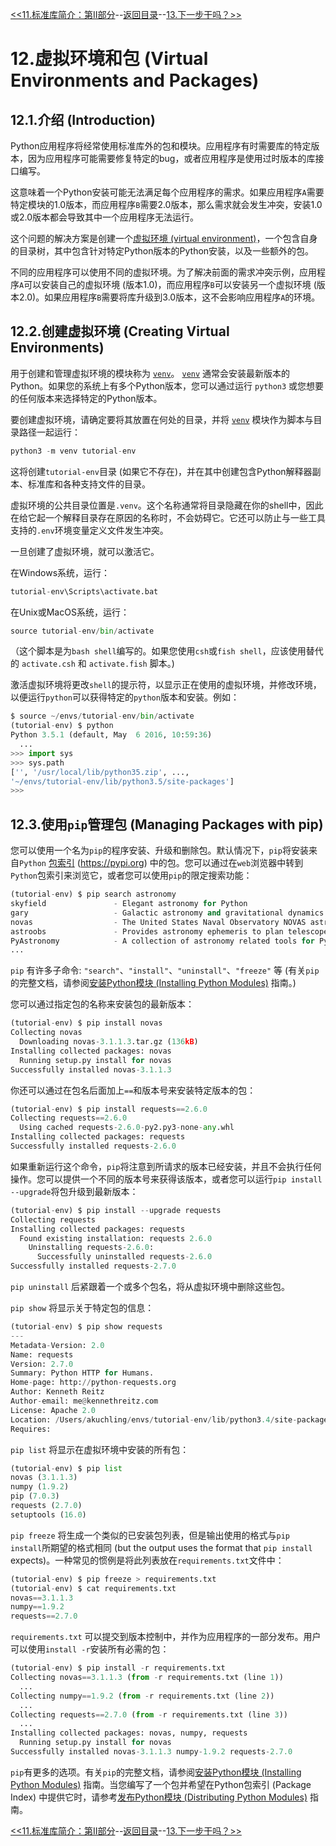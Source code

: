 [<<11.标准库简介：第II部分](../chap11/11.标准库简介-第二部分-Brief_Tour_of_the_Standard_Library-Part_II.md)--[返回目录](../../Python教程目录.md)--[13.下一步干吗？>>](../chap13/13.下一步干吗-What_Now.md)

# 12.虚拟环境和包 (Virtual Environments and Packages)

## 12.1.介绍 (Introduction)

Python应用程序将经常使用标准库外的包和模块。应用程序有时需要库的特定版本，因为应用程序可能需要修复特定的bug，或者应用程序是使用过时版本的库接口编写。

这意味着一个Python安装可能无法满足每个应用程序的需求。如果应用程序`A`需要特定模块的1.0版本，而应用程序`B`需要2.0版本，那么需求就会发生冲突，安装1.0或2.0版本都会导致其中一个应用程序无法运行。

这个问题的解决方案是创建一个[虚拟环境 (virtual environment)](https://docs.python.org/3.8/glossary.html#term-virtual-environment)，一个包含自身的目录树，其中包含针对特定Python版本的Python安装，以及一些额外的包。

不同的应用程序可以使用不同的虚拟环境。为了解决前面的需求冲突示例，应用程序`A`可以安装自己的虚拟环境 (版本1.0)，而应用程序`B`可以安装另一个虚拟环境 (版本2.0)。如果应用程序`B`需要将库升级到3.0版本，这不会影响应用程序`A`的环境。

## 12.2.创建虚拟环境 (Creating Virtual Environments)

用于创建和管理虚拟环境的模块称为 [`venv`](https://docs.python.org/3.8/library/venv.html#module-venv)。 [`venv`](https://docs.python.org/3.8/library/venv.html#module-venv) 通常会安装最新版本的Python。如果您的系统上有多个Python版本，您可以通过运行 `python3` 或您想要的任何版本来选择特定的Python版本。

要创建虚拟环境，请确定要将其放置在何处的目录，并将 [`venv`](https://docs.python.org/3.8/library/venv.html#module-venv) 模块作为脚本与目录路径一起运行：

```python
python3 -m venv tutorial-env
```

这将创建`tutorial-env`目录 (如果它不存在)，并在其中创建包含Python解释器副本、标准库和各种支持文件的目录。

虚拟环境的公共目录位置是`.venv`。这个名称通常将目录隐藏在你的shell中，因此在给它起一个解释目录存在原因的名称时，不会妨碍它。它还可以防止与一些工具支持的`.env`环境变量定义文件发生冲突。

一旦创建了虚拟环境，就可以激活它。

在Windows系统，运行：

```python
tutorial-env\Scripts\activate.bat
```

在Unix或MacOS系统，运行：

```python
source tutorial-env/bin/activate
```

（这个脚本是为`bash shell`编写的。如果您使用`csh`或`fish shell`，应该使用替代的 `activate.csh` 和 `activate.fish` 脚本。)

激活虚拟环境将更改`shell`的提示符，以显示正在使用的虚拟环境，并修改环境，以便运行`python`可以获得特定的`python`版本和安装。例如：

```python
$ source ~/envs/tutorial-env/bin/activate
(tutorial-env) $ python
Python 3.5.1 (default, May  6 2016, 10:59:36)
  ...
>>> import sys
>>> sys.path
['', '/usr/local/lib/python35.zip', ...,
'~/envs/tutorial-env/lib/python3.5/site-packages']
>>>
```

## 12.3.使用`pip`管理包 (Managing Packages with pip)

您可以使用一个名为`pip`的程序安装、升级和删除包。默认情况下，`pip`将安装来自`Python` [包索引](https://pypi.org) (https://pypi.org) 中的包。您可以通过在`web`浏览器中转到`Python`包索引来浏览它，或者您可以使用`pip`的限定搜索功能：

```python
(tutorial-env) $ pip search astronomy
skyfield               - Elegant astronomy for Python
gary                   - Galactic astronomy and gravitational dynamics.
novas                  - The United States Naval Observatory NOVAS astronomy library
astroobs               - Provides astronomy ephemeris to plan telescope observations
PyAstronomy            - A collection of astronomy related tools for Python.
...
```

`pip` 有许多子命令: `"search"`、`"install"`、`"uninstall"`、`"freeze"` 等 (有关`pip`的完整文档，请参阅[安装Python模块 (Installing Python Modules)](https://docs.python.org/3.8/installing/index.html#installing-index)  指南。)

您可以通过指定包的名称来安装包的最新版本：

```python
(tutorial-env) $ pip install novas
Collecting novas
  Downloading novas-3.1.1.3.tar.gz (136kB)
Installing collected packages: novas
  Running setup.py install for novas
Successfully installed novas-3.1.1.3
```

你还可以通过在包名后面加上`==`和版本号来安装特定版本的包：

```python
(tutorial-env) $ pip install requests==2.6.0
Collecting requests==2.6.0
  Using cached requests-2.6.0-py2.py3-none-any.whl
Installing collected packages: requests
Successfully installed requests-2.6.0
```

如果重新运行这个命令，`pip`将注意到所请求的版本已经安装，并且不会执行任何操作。您可以提供一个不同的版本号来获得该版本，或者您可以运行`pip install --upgrade`将包升级到最新版本：

```python
(tutorial-env) $ pip install --upgrade requests
Collecting requests
Installing collected packages: requests
  Found existing installation: requests 2.6.0
    Uninstalling requests-2.6.0:
      Successfully uninstalled requests-2.6.0
Successfully installed requests-2.7.0
```

`pip uninstall` 后紧跟着一个或多个包名，将从虚拟环境中删除这些包。

`pip show` 将显示关于特定包的信息：

```python
(tutorial-env) $ pip show requests
---
Metadata-Version: 2.0
Name: requests
Version: 2.7.0
Summary: Python HTTP for Humans.
Home-page: http://python-requests.org
Author: Kenneth Reitz
Author-email: me@kennethreitz.com
License: Apache 2.0
Location: /Users/akuchling/envs/tutorial-env/lib/python3.4/site-packages
Requires:
```

`pip list` 将显示在虚拟环境中安装的所有包：

```python
(tutorial-env) $ pip list
novas (3.1.1.3)
numpy (1.9.2)
pip (7.0.3)
requests (2.7.0)
setuptools (16.0)
```

`pip freeze` 将生成一个类似的已安装包列表，但是输出使用的格式与`pip install`所期望的格式相同 (but the output uses the format that `pip install` expects)。一种常见的惯例是将此列表放在`requirements.txt`文件中：

```python
(tutorial-env) $ pip freeze > requirements.txt
(tutorial-env) $ cat requirements.txt
novas==3.1.1.3
numpy==1.9.2
requests==2.7.0
```

`requirements.txt` 可以提交到版本控制中，并作为应用程序的一部分发布。用户可以使用`install -r`安装所有必需的包：

```python
(tutorial-env) $ pip install -r requirements.txt
Collecting novas==3.1.1.3 (from -r requirements.txt (line 1))
  ...
Collecting numpy==1.9.2 (from -r requirements.txt (line 2))
  ...
Collecting requests==2.7.0 (from -r requirements.txt (line 3))
  ...
Installing collected packages: novas, numpy, requests
  Running setup.py install for novas
Successfully installed novas-3.1.1.3 numpy-1.9.2 requests-2.7.0
```

`pip`有更多的选项。有关`pip`的完整文档，请参阅[安装Python模块 (Installing Python Modules)](https://docs.python.org/3.8/installing/index.html#installing-index) 指南。当您编写了一个包并希望在Python包索引 (Package Index) 中提供它时，请参考[发布Python模块 (Distributing Python Modules)](https://docs.python.org/3.8/distributing/index.html#distributing-index)  指南。

[<<11.标准库简介：第II部分](../chap11/11.标准库简介-第二部分-Brief_Tour_of_the_Standard_Library-Part_II.md)--[返回目录](../../Python教程目录.md)--[13.下一步干吗？>>](../chap13/13.下一步干吗-What_Now.md)